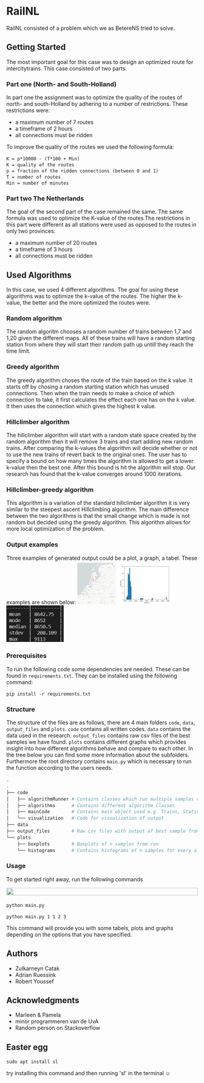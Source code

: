 # RailNL

RailNL consisted of a problem which we as BetereNS tried to solve.

## Getting Started

The most important goal for this case was to design an optimized route for intercitytrains.
This case consisted of two parts.

### Part one (North- and South-Holland)

In part one the assignment was to optimize the quality of the routes of north- and south-Holland by adhering to a number of restrictions. These restrictions were:

- a maximum number of 7 routes
- a timeframe of 2 hours
- all connections must be ridden

To improve the quality of the routes we used the following formula:

```
K = p*10000 - (T*100 + Min)
K = quality of the routes
p = fraction of the ridden connections (between 0 and 1)
T = number of routes
Min = number of minutes
```

### Part two The Netherlands

The goal of the second part of the case remained the same. The same formula was used to optimize the K-value of the routes.The restrictions in this part were different as all stations were used as opposed to the routes in only two provinces:

- a maximum number of 20 routes
- a timeframe of 3 hours
- all connections must be ridden

## Used Algorithms

In this case, we used 4 different algorithms. The goal for using these algorithms was to optimize the k-value of the routes. The higher the k-value, the better and the more optimized the routes were.

### Random algorithm

The random algoritm chooses a random number of trains between 1,7 and 1,20 given the different maps. All of these trains will have a random starting station from where they will start their random path up untill they reach the time limit.

### Greedy algorithm

The greedy algorithm choses the route of the train based on the k value. It starts off by chosing a random starting station which has unused connections. Then when the train needs to make a choice of which connection to take, it first calculates the effect each one has on the k value. It then uses the connection which gives the highest k value.

### Hillclimber algorithm

The hillclimber algorithm will start with a random state space created by the random algorithm then it will remove 3 trains and start adding new random trains. After comparing the k-values the algorithm will decide whether or not to use the new trains of revert back to the original ones. The user has to specify a bound on how many times the algorithm is allowed to get a lower k-value then the best one. After this bound is hit the algorithm will stop. Our research has found that the k-value converges around 1000 iterations.

### Hillclimber-greedy algorithm

This algorithm is a variation of the standard hillclimber algorithm it is very similar to the steepest ascent Hillclimbing algorithm. The main difference between the two algorithms is that the small change which is made is not random but decided using the greedy algorithm. This algorithm allows for more local optimization of the problem.

### Output examples

Three examples of generated output could be a plot, a graph, a tabel.
These examples are shown below:
<img src="data/visualisatie random algorithm.png" width="20%" height="50%"/>
<img src="data/Histogram.png" width="30%" height="30%"/>
<img src="data/tabel greedy.png" width="30%" height="30%"/>

### Prerequisites

To run the following code some dependencies are needed. These can be found in `requirements.txt`. They can be installed using the following command:

```
pip install -r requirements.txt
```

### Structure

The structure of the files are as follows, there are 4 main folders `code`, `data`, `output_files` and `plots`. `code` contains all written codes. `data` contains the data used in the research. `output_files` contains raw csv files of the best samples we have found. `plots` contains different graphs which provides insight into how different algorithms behave and compare to each other. In the tree below you can find some more information about the subfolders. Furthermore the root directory contains `main.py` which is necessary to run the function according to the users needs.

```bash
.
.
├── code
│   ├── algorithmRunner # Contains classes which run multiple samples of algorithm
│   ├── algorithms      # Contains different algorithm Classes
│   ├── mainCode        # Contains main object used e.g. Trains, Stations
│   └── visualization   # Code for visualization of output
├── data
├── output_files        # Raw csv files with output of best sample from run
└── plots
    ├── boxplots        # Boxplots of n samples from run
    └── histograms      # Contains histograms of n samples for every algorithm
```

### Usage

To get started right away, run the following commands

<!-- <img src="/data/video.gif" width="100%" height="50%"/> -->
<img src="/data/video_verbeterd.gif" width="100%" height="50%"/>

```
python main.py
```

```
python main.py 1 1 2 3
```

This command will provide you with some tabels, plots and graphs depending on the options that you have specified.

## Authors

- Zulkarneyn Catak
- Adrian Ruessink
- Robert Youssef

## Acknowledgments

- Marleen & Pamela
- minor programmeren van de UvA
- Random person on Stackoverflow

## Easter egg

```
sudo apt install sl
```

try installing this command and then running 'sl' in the terminal ☺
